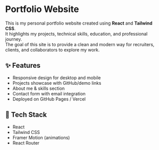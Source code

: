 # Portfolio Website

This is my personal portfolio website created using **React** and **Tailwind CSS**.  
It highlights my projects, technical skills, education, and professional journey.  
The goal of this site is to provide a clean and modern way for recruiters, clients, and collaborators to explore my work.

## ✨ Features
- Responsive design for desktop and mobile
- Projects showcase with GitHub/demo links
- About me & skills section
- Contact form with email integration
- Deployed on GitHub Pages / Vercel

## 🚀 Tech Stack
- React
- Tailwind CSS
- Framer Motion (animations)
- React Router